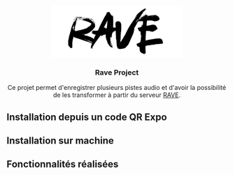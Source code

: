 <div align="center">
  <img align="center" width="300" src="https://github.com/Souyyy/Rave_project_react/blob/main/assets/icon.png" alt="Rave"/>
</div>

<h3 align="center">Rave Project</h3>
<p align="center">Ce projet permet d'enregistrer plusieurs pistes audio et d'avoir la possibilité de les transformer à partir du serveur <a align="center" href="https://github.com/gnvIRCAM/RAVE-ONNX-Server" target="_blank">RAVE</a>.</p>

## Installation depuis un code QR Expo

## Installation sur machine

## Fonctionnalités réalisées
